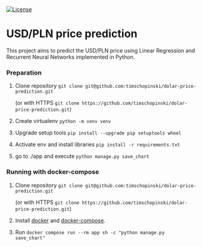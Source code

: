 <a href="https://www.npmjs.com/package/vue"><img src="https://img.shields.io/npm/l/vue.svg?sanitize=true" alt="License"></a>



# USD/PLN price prediction
This project aims to predict the USD/PLN price using Linear Regression and Recurrent Neural Networks implemented in Python.

### Preparation

1. Clone repository `git clone git@github.com:timschopinski/dolar-price-prediction.git` 

    (or with HTTPS `git clone https://github.com/timschopinski/dolar-price-prediction.git`)
 
2. Create virtualenv `python -m venv venv`
3. Upgrade setup tools `pip install --upgrade pip setuptools wheel`
4. Activate env and install libraries `pip install -r requirements.txt`
5. go to ./app and execute `python manage.py save_chart`



### Running with docker-compose 

1. Clone repository `git clone git@github.com:timschopinski/dolar-price-prediction.git` 

    (or with HTTPS `git clone https://github.com/timschopinski/dolar-price-prediction.git`)
 
2. Install [docker](https://docs.docker.com/install/linux/docker-ce/ubuntu/) and [docker-compose](https://docs.docker.com/compose/install/).
3. Run `docker compose run --rm app sh -c "python manage.py save_chart"`

